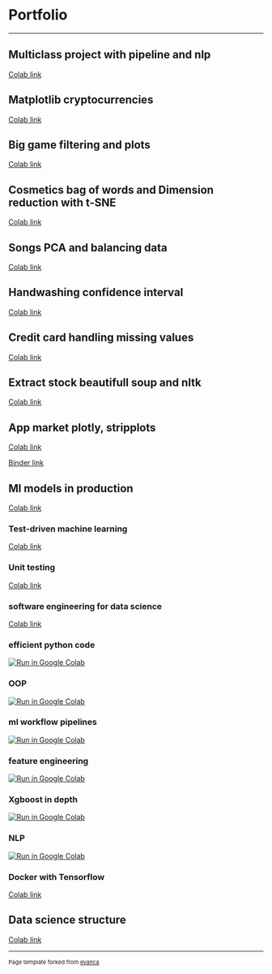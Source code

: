 # Portfolio
---
## Multiclass project with pipeline and nlp

  <a href="https://colab.research.google.com/drive/1yv9ynOU3FQwV4RHoxoe6jxEnmfsaLP4D?usp=sharing">Colab link</a> 



## Matplotlib cryptocurrencies

  <a href="https://drive.google.com/file/d/1Qd2VY4t8T24OP0oo8pMhHoB9vKUtpCyH/view?usp=sharing">Colab link</a> 

  

## Big game filtering and plots

  
  <a href="https://drive.google.com/file/d/1A3NoX2Yo9Wqo-HU20qJzt5NoMVXJyaGA/view?usp=sharing">Colab link</a> 

  
## Cosmetics bag of words and Dimension reduction with t-SNE

  <a href="https://drive.google.com/file/d/166QNu1rd3ya82jy0CCO_nhDY0bacPtUU/view?usp=sharing">Colab link</a> 

## Songs PCA and balancing data

  <a href="https://drive.google.com/file/d/1fD9mzGrgW-2NEL8uW3zG-IK_ejLbKy9S/view?usp=sharing">Colab link</a> 



## Handwashing confidence interval

  <a href="https://drive.google.com/file/d/1bQzQZ5K_qopBqVlPwvy5UjYiJVspTXSq/view?usp=sharing">Colab link</a> 

## Credit card handling missing values
  <a href="https://drive.google.com/file/d/1WBvC8lU5aWx0V-snAgo0YPYQOQiDnBDv/view?usp=sharing">Colab link</a> 


## Extract stock beautifull soup and nltk
  <a href="https://drive.google.com/file/d/1G7lP5eWpNBdSl7v5Q9-H-UQ0sgSa0lPS/view?usp=sharing">Colab link</a> 

## App market plotly, stripplots
  <a href="https://drive.google.com/file/d/1E0pSe--UDSg_6RWWB0vlTpIKomZPh7w4/view?usp=sharing">Colab link</a> 
  
  <a href="https://mybinder.org/v2/gh/Simonm952/simonm952.github.io/32a6c16507e049791b0e001ccb4f6bb7531c1198">Binder link</a> 

## Ml models in production
  <a href="https://colab.research.google.com/drive/1HWRW7PjPxYsf7M8IFUrzZlAkGobk8Wrn?usp=sharing">Colab link</a> 
  
### Test-driven machine learning
  <a href="https://colab.research.google.com/drive/1zIqv52XxpW5Ae2Otd-f-zgzC40Dr4kn5?usp=sharing">Colab link</a> 
  
### Unit testing

<a href="https://colab.research.google.com/drive/1F9d0MBDW3KbZXMmzW_V7fXubxJOZlCbS?usp=sharing">Colab link</a> 


### software engineering for data science

<a href="https://colab.research.google.com/drive/1mU7haFAkpYmxmVs3rj_8YuAcK5eJaivm?usp=sharing">Colab link</a> 

### efficient python code
 [![Run in Google Colab](https://img.shields.io/badge/Colab-Run_in_Google_Colab-blue?logo=Google&logoColor=FDBA18)](https://colab.research.google.com/drive/1z7DIkqJ6B2C-AhWXjmaktr69cbvn7K6A?usp=sharing)

### OOP
 [![Run in Google Colab](https://img.shields.io/badge/Colab-Run_in_Google_Colab-blue?logo=Google&logoColor=FDBA18)](https://colab.research.google.com/drive/1CBSCiuzbqzou2wKk-3yxeOCEssyPsA5Q?usp=sharing)



### ml workflow pipelines
 [![Run in Google Colab](https://img.shields.io/badge/Colab-Run_in_Google_Colab-blue?logo=Google&logoColor=FDBA18)](https://colab.research.google.com/drive/12QZXRzay2P0AFNNojlvxz7mxIxnNihJn?usp=sharing)




### feature engineering
 [![Run in Google Colab](https://img.shields.io/badge/Colab-Run_in_Google_Colab-blue?logo=Google&logoColor=FDBA18)](https://colab.research.google.com/drive/15W6T-3n5u-VZWEhnP21WYtQo-Wb15WGg?usp=sharing)

### Xgboost in depth
 [![Run in Google Colab](https://img.shields.io/badge/Colab-Run_in_Google_Colab-blue?logo=Google&logoColor=FDBA18)](
https://colab.research.google.com/drive/1pFngFTLABRiY49WXhFRlVaKHUPV70Cvr?usp=sharing
)






### NLP
 [![Run in Google Colab](https://img.shields.io/badge/Colab-Run_in_Google_Colab-blue?logo=Google&logoColor=FDBA18)](
https://colab.research.google.com/drive/1N1EQ_gQ3Zm-k8WTZqr1cRiiLCL6mz9MG?usp=sharing
)




### Docker with Tensorflow

<a href="https://colab.research.google.com/drive/1lRI3CtgCSdKOQV0Eqt0rXZwTTRHQ3Zue?usp=sharing">Colab link</a> 




## Data science structure
  <a href="https://colab.research.google.com/drive/1BAfExUTDR8Muj7yc3-83Y8L0ybvD7h84#scrollTo=e_dJUKXNI8-w">Colab link</a>
  
 


---
<p style="font-size:11px">Page template forked from <a href="https://github.com/evanca/quick-portfolio">evanca</a></p>
<!-- Remove above link if you don't want to attibute -->
